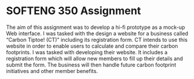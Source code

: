 # SOFTENG 350 Assignment
The aim of this assignment was to develop a hi-fi prototype as a mock-up Web interface. I was tasked with the design a website for a business called “Carbon Tiptoe! (CT)” including its registration form. CT intends to use this website in order to enable users to calculate and compare their carbon footprints. I was tasked with developing their website. It includes a registration form which will allow new members to fill up their details and submit the form. The business will then handle future carbon footprint initiatives and other member benefits.


